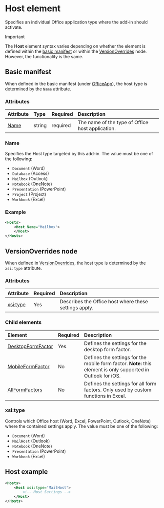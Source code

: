 # Host element

Specifies an individual Office application type where the add-in should activate.

> [!IMPORTANT] 
> The **Host** element syntax varies depending on whether the element is defined within the [basic manifest](#basic-manifest) or within the [VersionOverrides](#versionoverrides-node) node. However, the functionality is the same.  

## Basic manifest

When defined in the basic manifest (under [OfficeApp](officeapp.md)), the host type is determined by the `Name` attribute.   

### Attributes

| Attribute     | Type   | Required | Description                                      |
|:--------------|:-------|:---------|:-------------------------------------------------|
| [Name](#name) | string | required | The name of the type of Office host application. |

### Name
Specifies the Host type targeted by this add-in. The value must be one of the following:

- `Document` (Word)
- `Database` (Access)
- `Mailbox` (Outlook)
- `Notebook` (OneNote)
- `Presentation` (PowerPoint)
- `Project` (Project)
- `Workbook` (Excel)

### Example
```xml
<Hosts>
    <Host Name="Mailbox">
    </Host>
</Hosts>
```

## VersionOverrides node
When defined in [VersionOverrides](versionoverrides.md), the host type is determined by the `xsi:type` attribute. 

### Attributes

|  Attribute  |  Required  |  Description  |
|:-----|:-----|:-----|
|  [xsi:type](#xsitype)  |  Yes  | Describes the Office host where these settings apply.|

### Child elements

|  Element |  Required  |  Description  |
|:-----|:-----|:-----|
|  [DesktopFormFactor](desktopformfactor.md)    |  Yes   |  Defines the settings for the desktop form factor. |
|  [MobileFormFactor](mobileformfactor.md)    |  No   |  Defines the settings for the mobile form factor. **Note:** this element is only supported in Outlook for iOS. |
|  [AllFormFactors](allformfactors.md)    |  No   |  Defines the settings for all form factors. Only used by custom functions in Excel. |

### xsi:type

Controls which Office host (Word, Excel, PowerPoint, Outlook, OneNote) where the contained settings apply. The value must be one of the following:

- `Document` (Word)
- `MailHost` (Outlook)    
- `Notebook` (OneNote)
- `Presentation` (PowerPoint)
- `Workbook` (Excel)

## Host example 
```xml
<Hosts>
    <Host xsi:type="MailHost">
        <!-- Host Settings -->
    </Host>
</Hosts>
```

